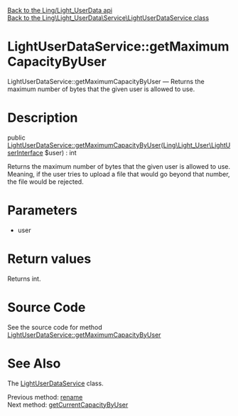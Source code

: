 [Back to the Ling/Light_UserData api](https://github.com/lingtalfi/Light_UserData/blob/master/doc/api/Ling/Light_UserData.md)<br>
[Back to the Ling\Light_UserData\Service\LightUserDataService class](https://github.com/lingtalfi/Light_UserData/blob/master/doc/api/Ling/Light_UserData/Service/LightUserDataService.md)


LightUserDataService::getMaximumCapacityByUser
================



LightUserDataService::getMaximumCapacityByUser — Returns the maximum number of bytes that the given user is allowed to use.




Description
================


public [LightUserDataService::getMaximumCapacityByUser](https://github.com/lingtalfi/Light_UserData/blob/master/doc/api/Ling/Light_UserData/Service/LightUserDataService/getMaximumCapacityByUser.md)([Ling\Light_User\LightUserInterface](https://github.com/lingtalfi/Light_User/blob/master/doc/api/Ling/Light_User/LightUserInterface.md) $user) : int




Returns the maximum number of bytes that the given user is allowed to use.
Meaning, if the user tries to upload a file that would go beyond that number, the file would be rejected.




Parameters
================


- user

    


Return values
================

Returns int.








Source Code
===========
See the source code for method [LightUserDataService::getMaximumCapacityByUser](https://github.com/lingtalfi/Light_UserData/blob/master/Service/LightUserDataService.php#L675-L679)


See Also
================

The [LightUserDataService](https://github.com/lingtalfi/Light_UserData/blob/master/doc/api/Ling/Light_UserData/Service/LightUserDataService.md) class.

Previous method: [rename](https://github.com/lingtalfi/Light_UserData/blob/master/doc/api/Ling/Light_UserData/Service/LightUserDataService/rename.md)<br>Next method: [getCurrentCapacityByUser](https://github.com/lingtalfi/Light_UserData/blob/master/doc/api/Ling/Light_UserData/Service/LightUserDataService/getCurrentCapacityByUser.md)<br>

